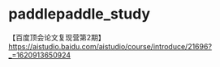 # paddlepaddle_study
【百度顶会论文复现营第2期】https://aistudio.baidu.com/aistudio/course/introduce/21696?_=1620913650924
